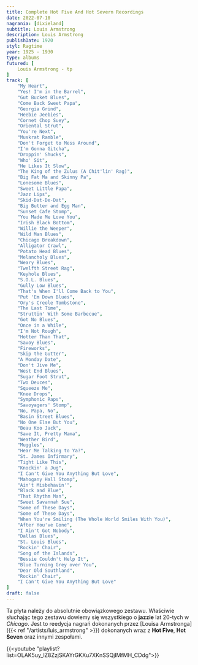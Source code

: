 ```yaml
---
title: Complete Hot Five And Hot Severn Recordings
date: 2022-07-10
nagrania: [dixieland]
subtitle: Louis Armstrong
description: Louis Armstrong
publishDate: 1920
styl: Ragtime
year: 1925 - 1930
type: albums
futured: [
    Louis Armstrong - tp
]
track: [
    "My Heart",
    "Yes! I'm in the Barrel",
    "Gut Bucket Blues",
    "Come Back Sweet Papa",
    "Georgia Grind",
    "Heebie Jeebies",
    "Cornet Chop Suey",
    "Oriental Strut",
    "You're Next",
    "Muskrat Ramble",
    "Don't Forget to Mess Around",
    "I'm Gonna Gitcha",
    "Droppin' Shucks",
    "Who' Sit",
    "He Likes It Slow",
    "The King of the Zulus (A Chit'lin' Rag)",
    "Big Fat Ma and Skinny Pa",
    "Lonesome Blues",
    "Sweet Little Papa",
    "Jazz Lips",
    "Skid-Dat-De-Dat",
    "Big Butter and Egg Man",
    "Sunset Cafe Stomp",
    "You Made Me Love You",
    "Irish Black Bottom",
    "Willie the Weeper",
    "Wild Man Blues",
    "Chicago Breakdown",
    "Alligator Crawl",
    "Potato Head Blues",
    "Melancholy Blues",
    "Weary Blues",
    "Twelfth Street Rag",
    "Keyhole Blues",
    "S.O.L. Blues",
    "Gully Low Blues",
    "That's When I'll Come Back to You",
    "Put 'Em Down Blues",
    "Ory's Creole Tombstone",
    "The Last Time",
    "Struttin' With Some Barbecue",
    "Got No Blues",
    "Once in a While",
    "I'm Not Rough",
    "Hotter Than That",
    "Savoy Blues",
    "Fireworks",
    "Skip the Gutter",
    "A Monday Date",
    "Don't Jive Me",
    "West End Blues",
    "Sugar Foot Strut",
    "Two Deuces",
    "Squeeze Me",
    "Knee Drops",
    "Symphonic Raps",
    "Savoyagers' Stomp",
    "No, Papa, No",
    "Basin Street Blues",
    "No One Else But You",
    "Beau Koo Jack",
    "Save It, Pretty Mama",
    "Weather Bird",
    "Muggles",
    "Hear Me Talking to Ya?",
    "St. James Infirmary",
    "Tight Like This",
    "Knockin' a Jug",
    "I Can't Give You Anything But Love",
    "Mahogany Hall Stomp",
    "Ain't Misbehavin'",
    "Black and Blue",
    "That Rhythm Man",
    "Sweet Savannah Sue",
    "Some of These Days",
    "Some of These Days",
    "When You're Smiling (The Whole World Smiles With You)",
    "After You've Gone",
    "I Ain't Got Nobody",
    "Dallas Blues",
    "St. Louis Blues",
    "Rockin' Chair",
    "Song of the Islands",
    "Bessie Couldn't Help It",
    "Blue Turning Grey over You",
    "Dear Old Southland",
    "Rockin' Chair",
    "I Can't Give You Anything But Love"
]
draft: false
---
```

Ta płyta należy do absolutnie obowiązkowego zestawu. Właściwie słuchając tego zestawu dowiemy się wszystkiego o __jazzie__ lat 20-tych
w _Chicago_. Jest to reedycja nagrań dokonanych przez [Louisa Armstronga]({{< ref "/artists/luis_armstrong" >}}) dokonanych
wraz z __Hot Five__, __Hot Seven__ oraz innymi zespołami.

{{<youtube "playlist?list=OLAK5uy_lZ8ZzjSKAYrGKXu7XKnSSQjIMfMH_CDdg">}}